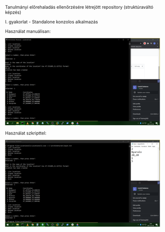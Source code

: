 Tanulmányi előrehaladás ellenőrzésére létrejött repository (struktúraváltó képzés)

  I. gyakorlat - Standalone konzolos alkalmazás

   Használat manuálisan:

   ![1.kép](1_gyakorlat_1.png)
   
   Használat szkripttel:
   
   ![2.kép](1_gyakorlat_2.png)
